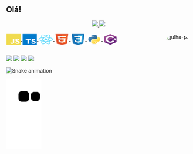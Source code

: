 ## Olá!
<div align="center">
  <a href="https://github.com/JuiaJulha">
  <img height="180em" src="https://github-readme-stats.vercel.app/api?username=JuiaJulha&show_icons=false&theme=dracula&include_all_commits=true&count_private=true"/>
  <img height="180em" src="https://github-readme-stats.vercel.app/api/top-langs/?username=JuiaJulha&layout=compact&langs_count=7&theme=dracula"/>
</div>
<div style="display: inline_block"><br>
  <img align="center" alt="julha-Js" height="30" width="40" src="https://raw.githubusercontent.com/devicons/devicon/master/icons/javascript/javascript-plain.svg">
  <img align="center" alt="julha-Ts" height="30" width="40" src="https://raw.githubusercontent.com/devicons/devicon/master/icons/typescript/typescript-plain.svg">
  <img align="center" alt="julha-React" height="30" width="40" src="https://raw.githubusercontent.com/devicons/devicon/master/icons/react/react-original.svg">
  <img align="center" alt="julha-HTML" height="30" width="40" src="https://raw.githubusercontent.com/devicons/devicon/master/icons/html5/html5-original.svg">
  <img align="center" alt="julha-CSS" height="30" width="40" src="https://raw.githubusercontent.com/devicons/devicon/master/icons/css3/css3-original.svg">
  <img align="center" alt="julha-Python" height="30" width="40" src="https://raw.githubusercontent.com/devicons/devicon/master/icons/python/python-original.svg">
  <img align="center" alt="julha-Csharp" height="30" width="40" src="https://raw.githubusercontent.com/devicons/devicon/master/icons/csharp/csharp-original.svg">
  <img align="right" alt="julha-pic" height="150" style="border-radius:50px;" src="https://discord.com/channels/571524819691110416/571524819691110418/908156528505278474">
</div>
  
  ##
 
<div> 
  <a href="https://instagram.com/kJulhaK" target="_blank"><img src="https://img.shields.io/badge/-Instagram-%23E4405F?style=for-the-badge&logo=instagram&logoColor=white" target="_blank"></a>
 	<a href="https://www.twitch.tv/juuuulllliiiiaaaaaa" target="_blank"><img src="https://img.shields.io/badge/Twitch-9146FF?style=for-the-badge&logo=twitch&logoColor=white" target="_blank"></a>
 <a href="##" target="_blank"><img src="https://img.shields.io/badge/Discord-7289DA?style=for-the-badge&logo=discord&logoColor=white" target="_blank"></a> 
  <a href = "juliaavancisoares@gmail.com"><img src="https://img.shields.io/badge/-Gmail-%23333?style=for-the-badge&logo=gmail&logoColor=white" target="_blank"></a>
 
 
  ![Snake animation](https://images-ext-1.discordapp.net/external/ge4ca9Zh6nqD5ssIT3yp52LboAnCmAsQvaNRCnrZVRA/%3Fsize%3D2048/https/cdn.discordapp.com/avatars/464556915142426638/12c6dd41c145461543cb31e63cdb47d8.png) 
  
  ![Snake animation](https://github.com/rafaballerini/rafaballerini/blob/output/github-contribution-grid-snake.svg)
 
</div>




 
